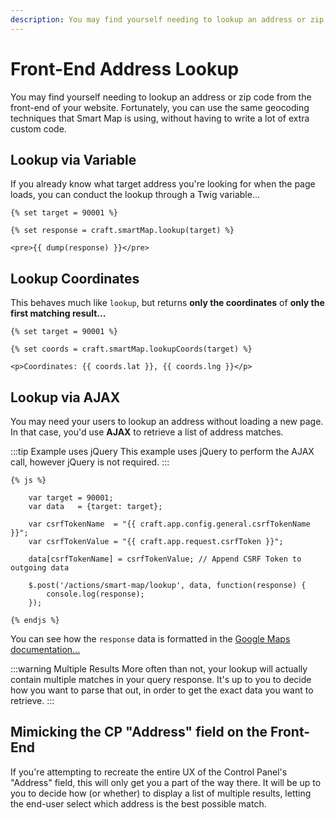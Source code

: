 ```yaml
---
description: You may find yourself needing to lookup an address or zip code from the front-end. You can use the same geocoding techniques that Smart Map is using.
---
```


# Front-End Address Lookup

<update-message/>

You may find yourself needing to lookup an address or zip code from the front-end of your website. Fortunately, you can use the same geocoding techniques that Smart Map is using, without having to write a lot of extra custom code.

## Lookup via Variable

If you already know what target address you're looking for when the page loads, you can conduct the lookup through a Twig variable...

```twig
{% set target = 90001 %}

{% set response = craft.smartMap.lookup(target) %}

<pre>{{ dump(response) }}</pre>
```

## Lookup Coordinates

This behaves much like `lookup`, but returns **only the coordinates** of **only the first matching result...**

```twig
{% set target = 90001 %}

{% set coords = craft.smartMap.lookupCoords(target) %}

<p>Coordinates: {{ coords.lat }}, {{ coords.lng }}</p>
```

## Lookup via AJAX

You may need your users to lookup an address without loading a new page. In that case, you'd use **AJAX** to retrieve a list of address matches.

:::tip Example uses jQuery
This example uses jQuery to perform the AJAX call, however jQuery is not required.
:::

```twig
{% js %}

    var target = 90001;
    var data   = {target: target};

    var csrfTokenName  = "{{ craft.app.config.general.csrfTokenName }}";
    var csrfTokenValue = "{{ craft.app.request.csrfToken }}";

    data[csrfTokenName] = csrfTokenValue; // Append CSRF Token to outgoing data

    $.post('/actions/smart-map/lookup', data, function(response) {
        console.log(response);
    });

{% endjs %}
```

You can see how the `response` data is formatted in the [Google Maps documentation...](https://developers.google.com/maps/documentation/geocoding/start#sample-request)

:::warning Multiple Results
More often than not, your lookup will actually contain multiple matches in your query response. It's up to you to decide how you want to parse that out, in order to get the exact data you want to retrieve.
:::

## Mimicking the CP "Address" field on the Front-End

If you're attempting to recreate the entire UX of the Control Panel's "Address" field, this will only get you a part of the way there. It will be up to you to decide how (or whether) to display a list of multiple results, letting the end-user select which address is the best possible match.
